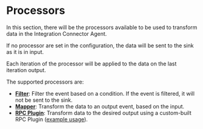 # Processors

In this section, there will be the processors available to be used to transform data
in the Integration Connector Agent.

If no processor are set in the configuration, the data will be sent to the sink as it is in input.

Each iteration of the processor will be applied to the data on the last iteration output.

The supported processors are:

- [**Filter**](./15_filter.md): Filter the event based on a condition. If the event is filtered,
it will not be sent to the sink.
- [**Mapper**](./20_mapper.md): Transform the data to an output event, based on the input.
- [**RPC Plugin**](./30_rpc_plugin.md): Transform data to the desired output using a custom-built RPC Plugin ([example usage](../../examples/rpc-processor-plugin/plugin.go)).
